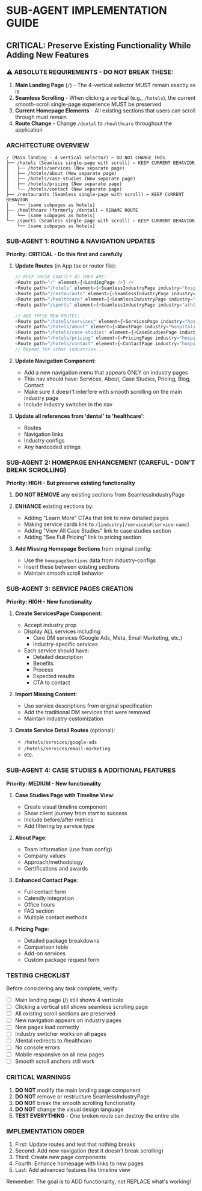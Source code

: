 # SUB-AGENT IMPLEMENTATION GUIDE
## CRITICAL: Preserve Existing Functionality While Adding New Features

### ⚠️ ABSOLUTE REQUIREMENTS - DO NOT BREAK THESE:

1. **Main Landing Page** (`/`) - The 4-vertical selector MUST remain exactly as is
2. **Seamless Scrolling** - When clicking a vertical (e.g., `/hotels`), the current smooth-scroll single-page experience MUST be preserved
3. **Current Homepage Elements** - All existing sections that users can scroll through must remain
4. **Route Change** - Change `/dental` to `/healthcare` throughout the application

### ARCHITECTURE OVERVIEW

```
/ (Main landing - 4 vertical selector) ← DO NOT CHANGE THIS
├── /hotels (Seamless single-page with scroll) ← KEEP CURRENT BEHAVIOR
│   ├── /hotels/services (New separate page)
│   ├── /hotels/about (New separate page)
│   ├── /hotels/case-studies (New separate page)
│   ├── /hotels/pricing (New separate page)
│   └── /hotels/contact (New separate page)
├── /restaurants (Seamless single-page with scroll) ← KEEP CURRENT BEHAVIOR
│   └── [same subpages as hotels]
├── /healthcare (formerly /dental) ← RENAME ROUTE
│   └── [same subpages as hotels]
└── /sports (Seamless single-page with scroll) ← KEEP CURRENT BEHAVIOR
    └── [same subpages as hotels]
```

### SUB-AGENT 1: ROUTING & NAVIGATION UPDATES

**Priority: CRITICAL - Do this first and carefully**

1. **Update Routes** (in App.tsx or router file):
   ```typescript
   // KEEP THESE EXACTLY AS THEY ARE:
   <Route path="/" element={<LandingPage />} />
   <Route path="/hotels" element={<SeamlessIndustryPage industry="hospitality" />} />
   <Route path="/restaurants" element={<SeamlessIndustryPage industry="foodservice" />} />
   <Route path="/healthcare" element={<SeamlessIndustryPage industry="healthcare" />} /> // Changed from /dental
   <Route path="/sports" element={<SeamlessIndustryPage industry="athletics" />} />
   
   // ADD THESE NEW ROUTES:
   <Route path="/hotels/services" element={<ServicesPage industry="hospitality" />} />
   <Route path="/hotels/about" element={<AboutPage industry="hospitality" />} />
   <Route path="/hotels/case-studies" element={<CaseStudiesPage industry="hospitality" />} />
   <Route path="/hotels/pricing" element={<PricingPage industry="hospitality" />} />
   <Route path="/hotels/contact" element={<ContactPage industry="hospitality" />} />
   // Repeat for other industries...
   ```

2. **Update Navigation Component**:
   - Add a new navigation menu that appears ONLY on industry pages
   - This nav should have: Services, About, Case Studies, Pricing, Blog, Contact
   - Make sure it doesn't interfere with smooth scrolling on the main industry page
   - Include industry switcher in the nav

3. **Update all references from 'dental' to 'healthcare'**:
   - Routes
   - Navigation links
   - Industry configs
   - Any hardcoded strings

### SUB-AGENT 2: HOMEPAGE ENHANCEMENT (CAREFUL - DON'T BREAK SCROLLING)

**Priority: HIGH - But preserve existing functionality**

1. **DO NOT REMOVE** any existing sections from SeamlessIndustryPage
2. **ENHANCE** existing sections by:
   - Adding "Learn More" CTAs that link to new detailed pages
   - Making service cards link to `/[industry]/services#[service-name]`
   - Adding "View All Case Studies" link to case studies section
   - Adding "See Full Pricing" link to pricing section

3. **Add Missing Homepage Sections** from original config:
   - Use the `homepageSections` data from industry-configs
   - Insert these between existing sections
   - Maintain smooth scroll behavior

### SUB-AGENT 3: SERVICE PAGES CREATION

**Priority: HIGH - New functionality**

1. **Create ServicesPage Component**:
   - Accept industry prop
   - Display ALL services including:
     - Core DM services (Google Ads, Meta, Email Marketing, etc.)
     - Industry-specific services
   - Each service should have:
     - Detailed description
     - Benefits
     - Process
     - Expected results
     - CTA to contact

2. **Import Missing Content**:
   - Use service descriptions from original specification
   - Add the traditional DM services that were removed
   - Maintain industry customization

3. **Create Service Detail Routes** (optional):
   - `/hotels/services/google-ads`
   - `/hotels/services/email-marketing`
   - etc.

### SUB-AGENT 4: CASE STUDIES & ADDITIONAL FEATURES

**Priority: MEDIUM - New functionality**

1. **Case Studies Page with Timeline View**:
   - Create visual timeline component
   - Show client journey from start to success
   - Include before/after metrics
   - Add filtering by service type

2. **About Page**:
   - Team information (use from config)
   - Company values
   - Approach/methodology
   - Certifications and awards

3. **Enhanced Contact Page**:
   - Full contact form
   - Calendly integration
   - Office hours
   - FAQ section
   - Multiple contact methods

4. **Pricing Page**:
   - Detailed package breakdowns
   - Comparison table
   - Add-on services
   - Custom package request form

### TESTING CHECKLIST

Before considering any task complete, verify:

- [ ] Main landing page (/) still shows 4 verticals
- [ ] Clicking a vertical still shows seamless scrolling page
- [ ] All existing scroll sections are preserved
- [ ] New navigation appears on industry pages
- [ ] New pages load correctly
- [ ] Industry switcher works on all pages
- [ ] /dental redirects to /healthcare
- [ ] No console errors
- [ ] Mobile responsive on all new pages
- [ ] Smooth scroll anchors still work

### CRITICAL WARNINGS

1. **DO NOT** modify the main landing page component
2. **DO NOT** remove or restructure SeamlessIndustryPage
3. **DO NOT** break the smooth scrolling functionality
4. **DO NOT** change the visual design language
5. **TEST EVERYTHING** - One broken route can destroy the entire site

### IMPLEMENTATION ORDER

1. First: Update routes and test that nothing breaks
2. Second: Add new navigation (test it doesn't break scrolling)
3. Third: Create new page components
4. Fourth: Enhance homepage with links to new pages
5. Last: Add advanced features like timeline view

Remember: The goal is to ADD functionality, not REPLACE what's working!